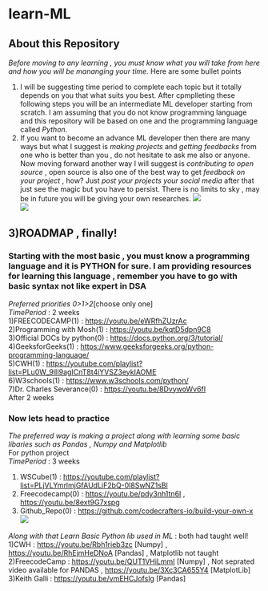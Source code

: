 # learn-ML
## About this Repository
*Before moving to any learning , you must know what you will take from here and how you will be mananging your time.*
Here are some bullet points
 1) I will be suggesting time period to complete each topic but it totally depends on you that what suits you best. After cpmplleting these following steps you will be an intermediate ML developer starting from scratch. I am assuming that you do not know programming language and this repository will be based on one and the programming language called *Python*. 
 2) If you want to become an advance ML developer then there are many ways but what I suggest is *making projects* and *getting feedbacks* from one who is better than you , do not hesitate to ask me also or anyone. Now moving forward another way I will suggest is *contributing to open source* , open source is also one of the best way to get *feedback on your project* , how? Just *post your projects your social media* after that just see the magic but you have to persist. There is no limits to sky , may be in future you will be giving your own researches.
![](https://i.imgur.com/lLPAoov.jpg)   
![](https://i.imgur.com/p9VpXzs.jpg)    
## 3)ROADMAP , finally!
### Starting with the most basic , you must know a programming language and it is PYTHON for sure. I am providing resources for learning this language , remember you have to go with basic syntax not like expert in DSA    
*Preferred priorities 0>1>2*[choose only one]   
*TimePeriod* : 2 weeks   
1)FREECODECAMP(1) : https://youtu.be/eWRfhZUzrAc  
2)Programming with Mosh(1) : https://youtu.be/kqtD5dpn9C8   
3)Official DOCs by python(0) : https://docs.python.org/3/tutorial/    
4)GeeksforGeeks(1) : https://www.geeksforgeeks.org/python-programming-language/   
5)CWH(1) : https://youtube.com/playlist?list=PLu0W_9lII9agICnT8t4iYVSZ3eykIAOME   
6)W3schools(1) : https://www.w3schools.com/python/  
7)Dr. Charles Severance(0) : https://youtu.be/8DvywoWv6fI    
After 2 weeks   
### Now lets head to practice
*The preferred way is making a project along with learning some basic libaries such as Pandas , Numpy and Matplotlib*   
For python project   
*TimePeriod* : 3 weeks      
1) WSCube(1) : https://youtube.com/playlist?list=PLjVLYmrlmjGfAUdLiF2bQ-0l8SwNZ1sBl
2) Freecodecamp(0) : https://youtu.be/pdy3nh1tn6I  , https://youtu.be/8ext9G7xspg
3) Github_Repo(0) : https://github.com/codecrafters-io/build-your-own-x    
![](https://i.imgur.com/XtEy53h.jpg)

*Along with that Learn Basic Python lib used in ML* : both had taught well!   
1)CWH : https://youtu.be/Rbh1rieb3zc [Numpy] , https://youtu.be/RhEjmHeDNoA [Pandas] , Matplotlib not taught    
2)FreecodeCamp : https://youtu.be/QUT1VHiLmmI [Numpy] , Not seprated video available for PANDAS , https://youtu.be/3Xc3CA655Y4 [MatplotLib]    
3)Keith Galli : https://youtu.be/vmEHCJofslg [Pandas]

